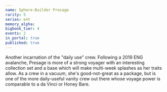 ```yaml
---
name: Sphere-Builder Presage
rarity: 5
series: ent
memory_alpha:
bigbook_tier: 4
events: 2
in_portal: true
published: true
---
```


Another incarnation of the "daily use" crew. Following a 2019 ENG avalanche, Presage is more of a strong voyager with an interesting collection set and a base which will make multi-week splashes as her traits allow. As a crew in a vacuum, she's good-not-great as a package, but is one of the more daily-useful vanity crew out there whose voyage power is comparable to a da Vinci or Honey Bare.
